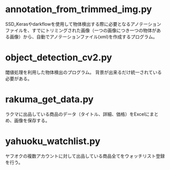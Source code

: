 # annotation_from_trimmed_img.py
SSD_Kerasやdarkflowを使用して物体検出する際に必要となるアノテーションファイルを、すでにトリミングされた画像（一つの画像につき一つの物体がある画像）から、自動でアノテーションファイル(xml)を作成するプログラム。

# object_detection_cv2.py
閾値処理を利用した物体検出のプログラム。
背景が出来るだけ統一されている必要がある。

# rakuma_get_data.py
ラクマに出品している商品のデータ（タイトル、詳細、価格）をExcelにまとめ、画像を保存する。

# yahuoku_watchlist.py
ヤフオクの複数アカウントに対して出品している商品全てをウォッチリスト登録を行う。
